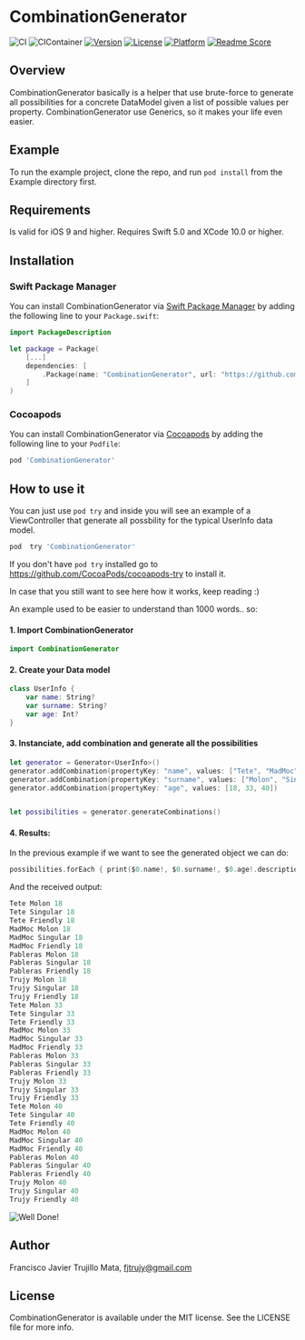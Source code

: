 # CombinationGenerator

![CI](https://github.com/cosmicfools/CombinationGenerator/workflows/CI/badge.svg)
![CIContainer](https://github.com/cosmicfools/CombinationGenerator/workflows/CIContainer/badge.svg)
[![Version](https://img.shields.io/cocoapods/v/CombinationGenerator.svg?style=flat)](http://cocoapods.org/pods/CombinationGenerator)
[![License](https://img.shields.io/cocoapods/l/CombinationGenerator.svg?style=flat)](http://cocoapods.org/pods/CombinationGenerator)
[![Platform](https://img.shields.io/cocoapods/p/CombinationGenerator.svg?style=flat)](http://cocoapods.org/pods/CombinationGenerator)
[![Readme Score](http://readme-score-api.herokuapp.com/score.svg?url=https://github.com/fjtrujy/CombinationGenerator)](http://clayallsopp.github.io/readme-score?url=https://github.com/fjtrujy/CombinationGenerator)

## Overview

CombinationGenerator basically is a helper that use brute-force to generate all possibilities for a concrete DataModel given a list of possible values per property. CombinationGenerator use Generics, so it makes your life even easier.

## Example

To run the example project, clone the repo, and run `pod install` from the Example directory first.

## Requirements

Is valid for iOS 9 and higher.
Requires Swift 5.0 and XCode 10.0 or higher.

## Installation

### Swift Package Manager

You can install CombinationGenerator via [Swift Package Manager](https://swift.org/package-manager/) by adding the following line to your `Package.swift`:

```swift
import PackageDescription

let package = Package(
    [...]
    dependencies: [
        .Package(name: "CombinationGenerator", url: "https://github.com/cosmicfools/CombinationGenerator.git", .branch("master"))
    ]
)
```

### Cocoapods

You can install CombinationGenerator via [Cocoapods](https://cocoapods.org/) by adding the following line to your `Podfile`:

```ruby
pod 'CombinationGenerator'
```

## How to use it

You can just use `pod try` and inside you will see an example of a ViewController that generate all possbility for the typical UserInfo data model.

```ruby
pod  try 'CombinationGenerator'
```

If you don't have `pod try` installed go to https://github.com/CocoaPods/cocoapods-try to install it.


In case that you still want to see here how it works, keep reading :)

An example used to be easier to understand than 1000 words.. so:

#### 1. Import CombinationGenerator

```swift
import CombinationGenerator
```

#### 2. Create your Data model

```swift
class UserInfo {
    var name: String?
    var surname: String?
    var age: Int?
}
```

#### 3. Instanciate, add combination and generate all the possibilities

```swift
let generator = Generator<UserInfo>()
generator.addCombination(propertyKey: "name", values: ["Tete", "MadMoc", "Pableras", "Trujy"])
generator.addCombination(propertyKey: "surname", values: ["Molon", "Singular", "Friendly"])
generator.addCombination(propertyKey: "age", values: [18, 33, 40])


let possibilities = generator.generateCombinations()
```

#### 4. Results:

In the previous example if we want to see the generated object we can do:

```swift
possibilities.forEach { print($0.name!, $0.surname!, $0.age!.description, $0.gender.debugDescription) }
```

And the received output:

```swift
Tete Molon 18
Tete Singular 18
Tete Friendly 18
MadMoc Molon 18
MadMoc Singular 18
MadMoc Friendly 18
Pableras Molon 18
Pableras Singular 18
Pableras Friendly 18
Trujy Molon 18
Trujy Singular 18
Trujy Friendly 18
Tete Molon 33
Tete Singular 33
Tete Friendly 33
MadMoc Molon 33
MadMoc Singular 33
MadMoc Friendly 33
Pableras Molon 33
Pableras Singular 33
Pableras Friendly 33
Trujy Molon 33
Trujy Singular 33
Trujy Friendly 33
Tete Molon 40
Tete Singular 40
Tete Friendly 40
MadMoc Molon 40
MadMoc Singular 40
MadMoc Friendly 40
Pableras Molon 40
Pableras Singular 40
Pableras Friendly 40
Trujy Molon 40
Trujy Singular 40
Trujy Friendly 40
```

![Well Done!](https://raw.githubusercontent.com/fjtrujy/CombinationGenerator/master/wellDone.gif)

## Author

Francisco Javier Trujillo Mata, fjtrujy@gmail.com

## License

CombinationGenerator is available under the MIT license. See the LICENSE file for more info.
